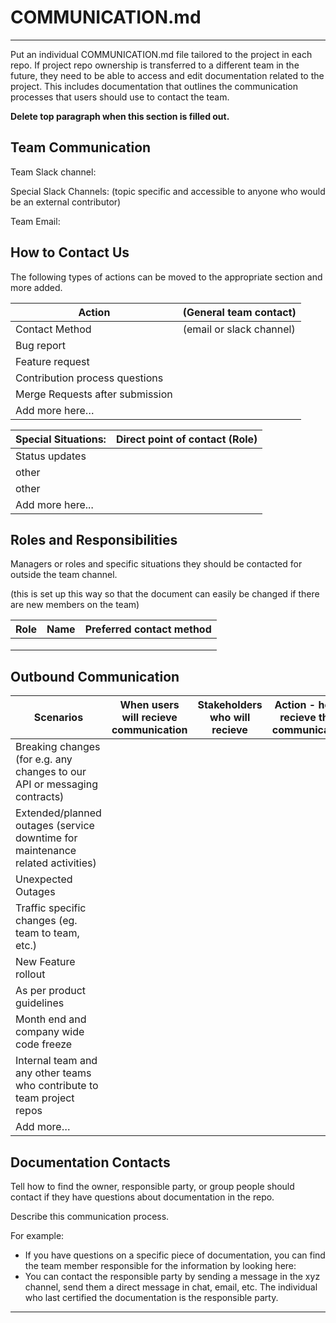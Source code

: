 # COMMUNICATION.md

***
Put an individual COMMUNICATION.md file tailored to the project in each repo. If project repo ownership is transferred to a different team in the future, they need to be able to access and edit documentation related to the project. This includes documentation that outlines the communication processes that users should use to contact the team.

**Delete top paragraph when this section is filled out.**

## Team Communication

Team Slack channel:

Special Slack Channels: (topic specific and accessible to anyone who would be an external contributor)

Team Email:

## How to Contact Us

The following types of actions can be moved to the appropriate section and more added.

| Action                         | (General team contact)   |
|--------------------------------|--------------------------|
| Contact Method                 | (email or slack channel) |
| Bug report                     |                          |
| Feature request                |                          |
| Contribution process questions |                          |
| Merge Requests after submission           |                          |
| Add more here…                 |                          |

| Special Situations: | Direct point of contact (Role) |
|---------------------|--------------------------------|
| Status updates      |                                |
| other               |                                |
| other               |                                |
| Add more here...    |                                |

## Roles and Responsibilities

Managers or roles and specific situations they should be contacted for outside the team channel.

(this is set up this way so that the document can easily be changed if there are new members on the team)

| Role | Name | Preferred contact method |
|------|------|--------------------------|
|      |      |                          |
|      |      |                          |
|      |      |                          |

## Outbound Communication

| Scenarios                                                                         | When users will recieve communication   | Stakeholders who will recieve   | Action - how to recieve these communications  |
|-----------------------------------------------------------------------------------|--------|----------------|----------|
| Breaking changes (for e.g. any changes to our API or messaging contracts)         |        |                |          |
| Extended/planned outages (service downtime for maintenance related activities)    |        |                |          |
| Unexpected Outages                                                                |        |                |          |
| Traffic specific changes (eg. team to team, etc.)                                 |        |                |          |
| New Feature rollout                                                               |        |                |          |
| As per product guidelines                                                         |        |                |          |
| Month end and company wide code freeze                                            |        |                |          |
| Internal team and any other teams who contribute to team project repos            |        |                |          |
| Add more…                                                                         |        |                |          |

## Documentation Contacts

Tell how to find the owner, responsible party, or group people should contact if they have questions about documentation in the repo.

Describe this communication process.

For example:

* If you have questions on a specific piece of documentation, you can find the team member responsible for the information by looking here:
* You can contact the responsible party by sending a message in the xyz channel, send them a direct message in chat, email, etc. The individual who last certified the documentation is the responsible party.

***

